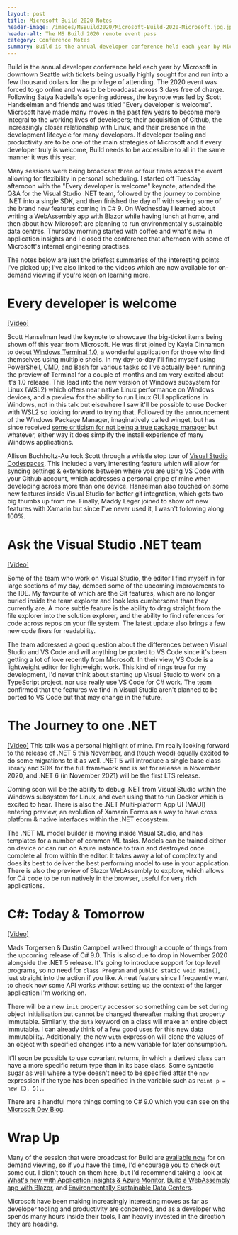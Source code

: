 ```yaml
---
layout: post
title: Microsoft Build 2020 Notes
header-image: /images/MSBuild2020/Microsoft-Build-2020-Microsoft.jpg.jpg
header-alt: The MS Build 2020 remote event pass
category: Conference Notes
summary: Build is the annual developer conference held each year by Microsoft in downtown Seattle with tickets being usually highly sought for and run into a few thousand dollars for the privilege of attending. The 2020 event was forced to go online and was to be broadcast across 3 days free of charge. Following Satya Nadella's opening address, the keynote was led by Scott Handselman and friends and was titled "Every developer is welcome".
---
```


Build is the annual developer conference held each year by Microsoft in downtown Seattle with tickets being usually highly sought for and run into a few thousand dollars for the privilege of attending. The 2020 event was forced to go online and was to be broadcast across 3 days free of charge. Following Satya Nadella's opening address, the keynote was led by Scott Handselman and friends and was titled "Every developer is welcome". Microsoft have made many moves in the past few years to become more integral to the working lives of developers; their acquisition of Github, the increasingly closer relationship with Linux, and their presence in the development lifecycle for many developers. If developer tooling and productivity are to be one of the main strategies of Microsoft and if every developer truly is welcome, Build needs to be accessible to all in the same manner it was this year.

Many sessions were being broadcast three or four times across the event allowing for flexibility in personal scheduling. I started off Tuesday afternoon with the "Every developer is welcome" keynote, attended the Q&A for the Visual Studio .NET team, followed by the journey to combine .NET into a single SDK, and then finished the day off with seeing some of the brand new features coming in C# 9. On Wednesday I learned about writing a WebAssembly app with Blazor while having lunch at home, and then about how Microsoft are planning to run environmentally sustainable data centres. Thursday morning started with coffee and what's new in application insights and I closed the conference that afternoon with some of Microsoft's internal engineering practises.

The notes below are just the briefest summaries of the interesting points I've picked up; I've also linked to the videos which are now available for on-demand viewing if you're keen on learning more.

# Every developer is welcome
[[Video]](https://mybuild.microsoft.com/sessions/871ef73f-f04a-405b-a0fa-01d7433067d1?source=schedule) 

Scott Hanselman lead the keynote to showcase the big-ticket items being shown off this year from Microsoft. He was first joined by Kayla Cinnamon to debut [Windows Terminal 1.0](https://devblogs.microsoft.com/commandline/windows-terminal-1-0/), a wonderful application for those who find themselves using multiple shells. In my day-to-day I'll find myself using PowerShell, CMD, and Bash for various tasks so I've actually been running the preview of Terminal for a couple of months and am very excited about it's 1.0 release. This lead into the new version of Windows subsystem for Linux (WSL2) which offers near native Linux performance on Windows devices, and a preview for the ability to run Linux GUI applications in Windows, not in this talk but elsewhere I saw it'll be possible to use Docker with WSL2 so looking forward to trying that. Followed by the announcement of the Windows Package Manager, imaginatively called winget, but has since received [some criticism for not being a true package manager](https://www.theregister.co.uk/2020/05/20/microsoft_announces_official_windows_package/) but whatever, either way it does simplify the install experience of many Windows applications.

Allison Buchholtz-Au took Scott through a whistle stop tour of [Visual Studio Codespaces](https://aka.ms/codespaces). This included a very interesting feature which will allow for syncing settings & extensions between where you are using VS Code with your Github account, which addresses a personal gripe of mine when developing across more than one device. Hanselman also touched on some new features inside Visual Studio for better git integration, which gets two big thumbs up from me. Finally, Maddy Leger joined to show off new features with Xamarin but since I've never used it, I wasn't following along 100%.

# Ask the Visual Studio .NET team
[[Video]](https://mybuild.microsoft.com/sessions/e058d408-9ce4-409d-a66c-d9c37746b788)

Some of the team who work on Visual Studio, the editor I find myself in for large sections of my day, demoed some of the upcoming improvements to the IDE. My favourite of which are the Git features, which are no longer buried inside the team explorer and look less cumbersome than they currently are. A more subtle feature is the ability to drag straight from the file explorer into the solution explorer, and the ability to find references for code across repos on your file system. The latest update also brings a few new code fixes for readability.

The team addressed a good question about the differences between Visual Studio and VS Code and will anything be ported to VS Code since it's been getting a lot of love recently from Microsoft. In their view, VS Code is a lightweight editor for lightweight work. This kind of rings true for my development, I'd never think about starting up Visual Studio to work on a TypeScript project, nor use really use VS Code for C# work. The team confirmed that the features we find in Visual Studio aren't planned to be ported to VS Code but that may change in the future.

# The Journey to one .NET
[[Video]](https://mybuild.microsoft.com/sessions/dc9d0a63-4a90-48bc-925f-6847745eba7b)
This talk was a personal highlight of mine. I'm really looking forward to the release of .NET 5 this November, and (touch wood) equally excited to do some migrations to it as well. .NET 5 will introduce a single base class library and SDK for the full framework and is set for release in November 2020, and .NET 6 (in November 2021) will be the first LTS release.

Coming soon will be the ability to debug .NET from Visual Studio within the Windows subsystem for Linux, and even using that to run Docker which is excited to hear. There is also the .NET Multi-platform App UI (MAUI) entering preview, an evolution of Xamarin Forms as a way to have cross platform & native interfaces within the .NET ecosystem.

The .NET ML model builder is moving inside Visual Studio, and has templates for a number of common ML tasks. Models can be trained either on device or can run on Azure instance to train and destroyed once complete all from within the editor. It takes away a lot of complexity and does its best to deliver the best performing model to use in your application. There is also the preview of Blazor WebAssembly to explore, which allows for C# code to be run natively in the browser, useful for very rich applications.

# C#: Today & Tomorrow
[[Video]](https://mybuild.microsoft.com/sessions/61cbcae3-b5a5-4ddb-acd4-fe80117d5112)

Mads Torgersen & Dustin Campbell walked through a couple of things from the upcoming release of C# 9.0. This is also due to drop in November 2020 alongside the .NET 5 release. It's going to introduce support for top level programs, so no need for `class Program` and `public static void Main()`, just straight into the action if you like. A neat feature since I frequently want to check how some API works without setting up the context of the larger application I'm working on.

There will be a new `init` property accessor so something can be set during object initialisation but cannot be changed thereafter making that property immutable. Similarly, the `data` keyword on a class will make an entire object immutable. I can already think of a few good uses for this new data immutability. Additionally, the new `with` expression will clone the values of an object with specified changes into a new variable for later consumption.

It'll soon be possible to use covariant returns, in which a derived class can have a more specific return type than in its base class. Some syntactic sugar as well where a type doesn't need to be specified after the `new` expression if the type has been specified in the variable such as `Point p = new (3, 5);`.

There are a handful more things coming to C# 9.0 which you can see on the [Microsoft Dev Blog](https://devblogs.microsoft.com/dotnet/welcome-to-c-9-0/).

# Wrap Up

Many of the session that were broadcast for Build are [available now](https://mybuild.microsoft.com/sessions) for on demand viewing, so if you have the time, I'd encourage you to check out some out. I didn't touch on them here, but I'd recommend taking a look at [What's new with Application Insights & Azure Monitor](https://mybuild.microsoft.com/sessions/548ab699-2901-4d9c-9b05-63529aae3672), [Build a WebAssembly app with Blazor](https://mybuild.microsoft.com/sessions/6e0f00fb-522e-4175-aa85-2a8137b8790a), and [Environmentally Sustainable Data Centers](https://mybuild.microsoft.com/sessions/fe07763b-e6d0-495a-a05c-8f52b84946e0).

Microsoft have been making increasingly interesting moves as far as developer tooling and productivity are concerned, and as a developer who spends many hours inside their tools, I am heavily invested in the direction they are heading.
